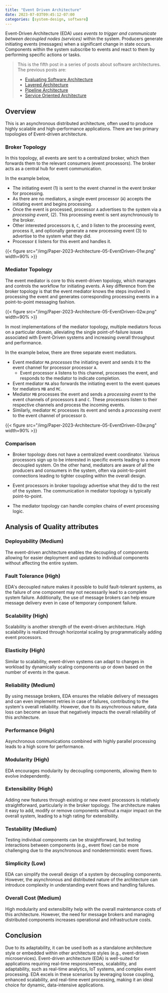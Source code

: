 ```yaml
---
title: "Event Driven Architecture"
date: 2023-07-03T09:45:12-07:00
categories: [system-design, software]
---
```



Event-Driven Architecture (EDA) *uses events to trigger and communicate between decoupled nodes (services)* within the system. Producers generate initiating events (messages) when a significant change in state occurs. Components within the system subscribe to events and react to them by performing specific actions or tasks.

<!--more-->

> This is the fifth post in a series of posts about software architectures. The previous posts are:
>
> - [Evaluating Software Architecture](https://umairsaeed.com/evaluating-software-architecture/)
> - [Layered Architecture](https://umairsaeed.com/layered-architecture/)
> - [Pipeline Architecture](https://umairsaeed.com/pipeline-architecture/)
> - [Service Oriented Architecture](https://umairsaeed.com/service-oriented-architecture/)
>


## Overview
This is an asynchronous distributed architecture, often used to produce highly scalable and high-performance applications. There are two primary topologies of Event-driven architecture.

### Broker Topology
In this topology, all events are sent to a centralized broker, which then forwards them to the relevant consumers (event processors). The broker acts as a central hub for event communication.

In the example below,
- The initiating event (1) is sent to the event channel in the event broker for processing.
- As there are no mediators, a single event processor (`A`) accepts the initiating event and begins processing.
- Once the event is processed, processor `A`  advertises to the system via a *processing event*, (2). This processing event is sent asynchronously to the broker.
- Other interested processors `B`, `C`, and `D` listen to the processing event, process it, and optionally generate a new processing event (3) to advertise to the system what they did.
- Processor `E` listens for this event and handles it.

{{< figure src="/img/Paper-2023-Architecture-05-EventDriven-01w.png" width=90% >}}

### Mediator Topology
The event mediator is core to this event-driven topology, which manages and controls the workflow for initiating events. A key difference from the broker topology is that the event mediator knows the steps involved in processing the event and generates corresponding processing events in a point-to-point messaging fashion.


{{< figure src="/img/Paper-2023-Architecture-05-EventDriven-02w.png" width=90% >}}


In most implementations of the mediator topology, multiple mediators focus on a particular domain, alleviating the single point-of-failure issues associated with Event-Driven systems and increasing overall throughput and performance.

In the example below, there are three separate event mediators.
- Event mediator `MA` *processes* the initiating event and sends it to the event channel for processor processor `A`.
	- Event processor `A` listens to this channel, processes the event, and responds to the mediator to indicate completion.
- Event mediator `MA` also forwards the initiating event to the event queues for mediators `MB` and `MC`.
- Mediator `MB` processes the event and sends a *processing event* to the event channels of processors `B` and `C`. These processors listen to their respective channels and process the incoming events.
- Similarly, mediator `MC` processes its event and sends a *processing event* to the event channel of processor `D`.


{{< figure src="/img/Paper-2023-Architecture-05-EventDriven-03w.png" width=90% >}}


### Comparison
- Broker topology does not have a centralized event coordinator. Various processors sign up to be interested in specific events leading to a more decoupled system. On the other hand, mediators are aware of all the producers and consumers in the system, often via point-to-point connections leading to tighter coupling within the overall design.

- Event processors in broker topology advertise what they did to the rest of the system. The communication in mediator topology is typically point-to-point.

- The mediator topology can handle complex chains of event processing logic.


## Analysis of Quality attributes

### Deployability (Medium)
The event-driven architecture enables the decoupling of components allowing for easier deployment and updates to individual components without affecting the entire system.

### Fault Tolerance (High)
EDA's decoupled nature makes it possible to build fault-tolerant systems, as the failure of one component may not necessarily lead to a complete system failure. Additionally, the use of message brokers can help ensure message delivery even in case of temporary component failure.

### Scalability (High)
Scalability is another strength of the event-driven architecture. High scalability is realized through horizontal scaling by programmatically adding event processors.

### Elasticity (High)
Similar to scalability, event-driven systems can adapt to changes in workload by dynamically scaling components up or down based on the number of events in the queue.

### Reliability (Medium)
By using message brokers, EDA ensures the reliable delivery of messages and can even implement retries in case of failures, contributing to the system's overall reliability. However, due to its asynchronous nature, data loss can become an issue that negatively impacts the overall reliability of this architecture.

### Performance (High)
Asynchronous communications combined with highly parallel processing leads to a high score for performance.

### Modularity (High)
EDA encourages modularity by decoupling components, allowing them to evolve independently.

### Extensibility (High)
Adding new features through existing or new event processors is relatively straightforward, particularly in the broker topology. The architecture makes it easy to add, modify or remove components without a major impact on the overall system, leading to a high rating for extensibility.

### Testability (Medium)
Testing individual components can be straightforward, but testing interactions between components (e.g., event flow) can be more challenging due to the asynchronous and nondeterministic event flows.

### Simplicity (Low)
EDA can simplify the overall design of a system by decoupling components. However, the asynchronous and distributed nature of the architecture can introduce complexity in understanding event flows and handling failures.

### Overall Cost (Medium)
High modularity and extensibility help with the overall maintenance costs of this architecture. However, the need for message brokers and managing distributed components increases operational and infrastructure costs.


## Conclusion

Due to its adaptability, it can be used both as a standalone architecture style or embedded within other architecture styles (e.g., event-driven microservices). Event-driven architecture (EDA) is well-suited for applications requiring real-time responsiveness, scalability, and adaptability, such as real-time analytics, IoT systems, and complex event processing. EDA excels in these scenarios by leveraging loose coupling, enhanced scalability, and real-time event processing, making it an ideal choice for dynamic, data-intensive applications.

